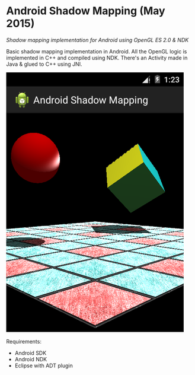 # Android Shadow Mapping (May 2015)
_Shadow mapping implementation for Android using OpenGL ES 2.0 & NDK_

Basic shadow mapping implementation in Android. All the OpenGL logic is implemented in C++ and compiled using NDK. There's an Activity made in Java & glued to C++ using JNI.

![](https://github.com/hectormoralespiloni/Android-Shadow-Mapping/blob/master/AndroidShadowMapping.png)

Requirements:
* Android SDK
* Android NDK 
* Eclipse with ADT plugin